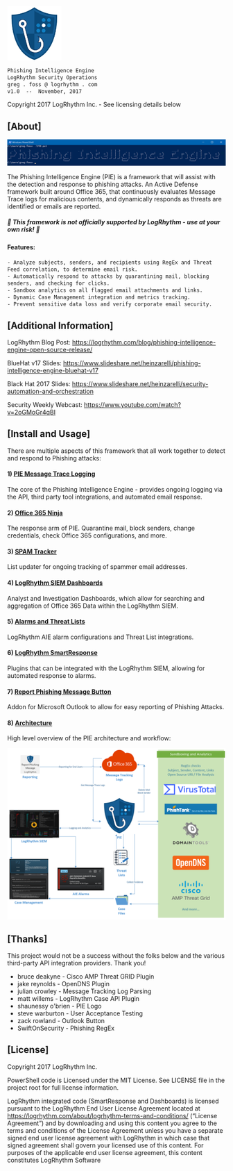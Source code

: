 <img align="center" src="/images/PIE-Logo.png" width="125px" alt="PIE">

    Phishing Intelligence Engine
    LogRhythm Security Operations
    greg . foss @ logrhythm . com
    v1.0  --  November, 2017

Copyright 2017 LogRhythm Inc. - See licensing details below

## [About]
    
![Phishing Intelligence Engine](/images/PIE.png)

The Phishing Intelligence Engine (PIE) is a framework that will assist with the detection and response to phishing attacks. An Active Defense framework built around Office 365, that continuously evaluates Message Trace logs for malicious contents, and dynamically responds as threats are identified or emails are reported.

##### :rotating_light: This framework is not officially supported by LogRhythm - use at your own risk! :rotating_light:

#### Features:

    - Analyze subjects, senders, and recipients using RegEx and Threat Feed correlation, to determine email risk.
    - Automatically respond to attacks by quarantining mail, blocking senders, and checking for clicks.
    - Sandbox analytics on all flagged email attachments and links.
    - Dynamic Case Management integration and metrics tracking.
    - Prevent sensitive data loss and verify corporate email security.


## [Additional Information]

LogRhythm Blog Post: https://logrhythm.com/blog/phishing-intelligence-engine-open-source-release/

BlueHat v17 Slides: https://www.slideshare.net/heinzarelli/phishing-intelligence-engine-bluehat-v17

Black Hat 2017 Slides: https://www.slideshare.net/heinzarelli/security-automation-and-orchestration

Security Weekly Webcast: https://www.youtube.com/watch?v=2oGMoGr4qBI 


## [Install and Usage]

There are multiple aspects of this framework that all work together to detect and respond to Phishing attacks:

#### 1) [PIE Message Trace Logging](/Scripts/PIE_Message-Trace-Logging/)

The core of the Phishing Intelligence Engine - provides ongoing logging via the API, third party tool integrations, and automated email response.

#### 2) [Office 365 Ninja](/Scripts/O365-Ninja/)

The response arm of PIE. Quarantine mail, block senders, change credentials, check Office 365 configurations, and more.

#### 3) [SPAM Tracker](/Scripts/Spam-Tracker/)

List updater for ongoing tracking of spammer email addresses.

#### 4) [LogRhythm SIEM Dashboards](/SIEM-Dashboards/)

Analyst and Investigation Dashboards, which allow for searching and aggregation of Office 365 Data within the LogRhythm SIEM.

#### 5) [Alarms and Threat Lists](Alarms_and_Threat-Lists)

LogRhythm AIE alarm configurations and Threat List integrations.

#### 6) [LogRhythm SmartResponse](/SmartResponse/)
    
Plugins that can be integrated with the LogRhythm SIEM, allowing for automated response to alarms.

#### 7) [Report Phishing Message Button](/Outlook-Button/)

Addon for Microsoft Outlook to allow for easy reporting of Phishing Attacks.

#### 8) [Architecture](/images/PIE-Architecture.png)

High level overview of the PIE architecture and workflow:

![PIE Architecture](/images/PIE-Architecture.png)


## [Thanks]

This project would not be a success without the folks below and the various third-party API integration providers. Thank you!

- bruce deakyne -  Cisco AMP Threat GRID Plugin
- jake reynolds - OpenDNS Plugin
- julian crowley - Message Tracking Log Parsing
- matt willems - LogRhythm Case API Plugin
- shaunessy o'brien - PIE Logo
- steve warburton - User Acceptance Testing
- zack rowland - Outlook Button
- SwiftOnSecurity - Phishing RegEx


## [License]

Copyright 2017 LogRhythm Inc.   

PowerShell code is Licensed under the MIT License. See LICENSE file in the project root for full license information.

LogRhythm integrated code (SmartResponse and Dashboards) is licensed pursuant to the LogRhythm End User License Agreement located at https://logrhythm.com/about/logrhythm-terms-and-conditions/ (“License Agreement”) and by downloading and using this content you agree to the terms and conditions of the License Agreement unless you have a separate signed end user license agreement with LogRhythm in which case that signed agreement shall govern your licensed use of this content. For purposes of the applicable end user license agreement, this content constitutes LogRhythm Software
